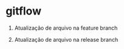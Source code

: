 # gitflow

1. Atualização de arquivo na feature branch

2. Atualização de arquivo na release branch
